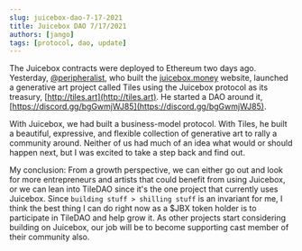```yaml
---
slug: juicebox-dao-7-17-2021
title: Juicebox DAO 7/17/2021
authors: [jango]
tags: [protocol, dao, update]
---
```


The Juicebox contracts were deployed to Ethereum two days ago. Yesterday, [@peripheralist](https://twitter.com/peripheralist), who built the [juicebox.money](http://juicebox.money) website, launched a generative art project called Tiles using the Juicebox protocol as its treasury, [http://tiles.art](http://tiles.art). He started a DAO around it, [https://discord.gg/bgGwmjWJ85](https://discord.gg/bgGwmjWJ85).

With Juicebox, we had built a business-model protocol. With Tiles, he built a beautiful, expressive, and flexible collection of generative art to rally a community around. Neither of us had much of an idea what would or should happen next, but I was excited to take a step back and find out.

My conclusion: From a growth perspective, we can either go out and look for more entrepreneurs and artists that could benefit from using Juicebox, or we can lean into TileDAO since it's the one project that currently uses Juicebox. Since `building stuff > shilling stuff` is an invariant for me, I think the best thing I can do right now as a $JBX token holder is to participate in TileDAO and help grow it. As other projects start considering building on Juicebox, our job will be to become supporting cast member of their community also.
